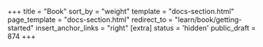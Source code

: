+++
title = "Book"
sort_by = "weight"
template = "docs-section.html"
page_template = "docs-section.html"
redirect_to = "learn/book/getting-started"
insert_anchor_links = "right"
[extra]
status = 'hidden'
public_draft = 874
+++
